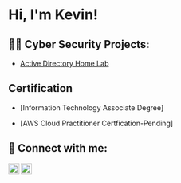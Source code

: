 <h1>Hi, I'm Kevin! </h1>

<h2>👨‍💻 Cyber Security Projects:</h2>

- [Active Directory Home Lab](https://www.youtube.com/watch?v=a83ASGn_V_s)

<h2>Certification</h2>

- [Information Technology Associate Degree] 

- [AWS Cloud Practitioner Certfication-Pending]

<h2> 🤳 Connect with me:</h2>


[<img align="left" alt="JoshMadakor | Gmail" width="22px" src="https://cdn.jsdelivr.net/npm/simple-icons@v3/icons/gmail.svg" />][gmail]

[<img align="left" alt="JoshMadakor | LinkedIn" width="22px" src="https://cdn.jsdelivr.net/npm/simple-icons@v3/icons/linkedin.svg" />][linkedin]

[gmail]: https://gmail.com/kj101india1988/
[linkedin]: https://linkedin.com/in/joshmadakor
